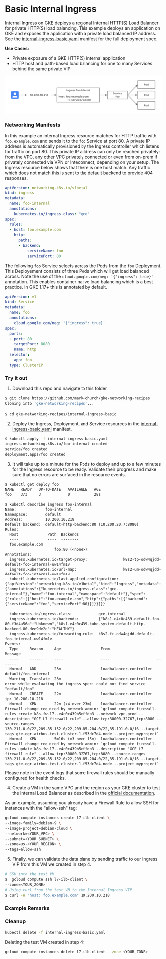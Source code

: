 # Basic Internal Ingress

Internal Ingress on GKE deploys a regional Internal HTTP(S) Load Balancer for private HTTP(S) load balancing. This example deploys an application on GKE and exposes the application with a private load balanced IP address. See the [internal-ingress-basic.yaml](internal-ingress-basic.yaml) manifest for the full deployment spec.


**Use Cases:**
- Private exposure of a GKE HTTP(S) internal application
- HTTP host and path-based load balancing for one to many Services behind the same private VIP


![basic internal ingress](../images/internal-ingress-basic.png)

### Networking Manifests

In this example an internal Ingress resource matches for HTTP traffic with `foo.example.com` and sends it to the `foo` Service at port 80. A private IP address is automatically provisioned by the Ingress controller which listens for traffic on port 80. This private IP address can only be reached privately: from the VPC, any other VPC privately connected or even from on-prem if privately connected via VPN or Inteconnect, depending on your setup. The Ingress resource below shows that there is one host match. Any traffic which does not match this is sent to the default backend to provide 404 responses. 


```yaml
apiVersion: networking.k8s.io/v1beta1
kind: Ingress
metadata:
  name: foo-internal
  annotations:
    kubernetes.io/ingress.class: "gce"
spec:
  rules:
  - host: foo.example.com
    http:
      paths:
      - backend:
          serviceName: foo
          servicePort: 80
```

The following `foo` Service selects across the Pods from the `foo` Deployment. This Deployement consists of three Pods which will get load balanced across. Note the use of the `cloud.google.com/neg: '{"ingress": true}'` annotation. This enables container native load balancing which is a best practice. In GKE 1.17+ this is annotated by default.

```yaml
apiVersion: v1
kind: Service
metadata:
  name: foo
  annotations:
    cloud.google.com/neg: '{"ingress": true}'
spec:
  ports:
  - port: 80
    targetPort: 8080
    name: http 
  selector:
    app: foo
  type: ClusterIP
```

### Try it out

1. Download this repo and navigate to this folder

```sh
$ git clone https://github.com/mark-church/gke-networking-recipes
Cloning into 'gke-networking-recipes'...

$ cd gke-networking-recipes/internal-ingress-basic
```

2. Deploy the Ingress, Deployment, and Service resources in the [internal-ingress-basic.yaml](internal-ingress-basic.yaml) manifest.

```sh
$ kubectl apply -f internal-ingress-basic.yaml
ingress.networking.k8s.io/foo-internal created
service/foo created
deployment.apps/foo created

```


3. It will take up to a minute for the Pods to deploy and up to a few minutes for the Ingress resource to be ready. Validate their progress and make sure that no errors are surfaced in the resource events.


```
$ kubectl get deploy foo
NAME   READY   UP-TO-DATE   AVAILABLE   AGE
foo    3/3     3            0           28s

$ kubectl describe ingress foo-internal
Name:             foo-internal
Namespace:        default
Address:          10.200.10.218
Default backend:  default-http-backend:80 (10.200.20.7:8080)
Rules:
  Host             Path  Backends
  ----             ----  --------
  foo.example.com  
                      foo:80 (<none>)
Annotations:
  ingress.kubernetes.io/target-proxy:                k8s2-tp-odw4qjdd-default-foo-internal-uw14fm1v
  ingress.kubernetes.io/url-map:                     k8s2-um-odw4qjdd-default-foo-internal-uw14fm1v
  kubectl.kubernetes.io/last-applied-configuration:  {"apiVersion":"networking.k8s.io/v1beta1","kind":"Ingress","metadata":{"annotations":{"kubernetes.io/ingress.class":"gce-internal"},"name":"foo-internal","namespace":"default"},"spec":{"rules":[{"host":"foo.example.com","http":{"paths":[{"backend":{"serviceName":"foo","servicePort":80}}]}}]}}

  kubernetes.io/ingress.class:            gce-internal
  ingress.kubernetes.io/backends:         {"k8s1-e4c0c439-default-foo-80-f3d4a56a":"Unknown","k8s1-e4c0c439-kube-system-default-http-backend-80-dee9de2e":"HEALTHY"}
  ingress.kubernetes.io/forwarding-rule:  k8s2-fr-odw4qjdd-default-foo-internal-uw14fm1v
Events:
  Type     Reason     Age                  From                     Message
  ----     ------     ----                 ----                     -------
  Normal   ADD        23m                  loadbalancer-controller  default/foo-internal
  Warning  Translate  23m                  loadbalancer-controller  error while evaluating the ingress spec: could not find service "default/foo"
  Normal   CREATE     22m                  loadbalancer-controller  ip: 10.200.10.218
  Normal   XPN        22m (x4 over 23m)    loadbalancer-controller  Firewall change required by network admin: `gcloud compute firewall-rules create k8s-fw-l7--e4c0c439b5effdb3 --network vpc-prod --description "GCE L7 firewall rule" --allow tcp:30000-32767,tcp:8080 --source-ranges 130.211.0.0/22,209.85.152.0/22,209.85.204.0/22,35.191.0.0/16 --target-tags gke-egr-airbus-test-cluster-1-f53dc7d4-node --project myproject`
  Normal   XPN        5m16s (x3 over 15m)  loadbalancer-controller  Firewall change required by network admin: `gcloud compute firewall-rules update k8s-fw-l7--e4c0c439b5effdb3 --description "GCE L7 firewall rule" --allow tcp:30000-32767,tcp:8080 --source-ranges 130.211.0.0/22,209.85.152.0/22,209.85.204.0/22,35.191.0.0/16 --target-tags gke-egr-airbus-test-cluster-1-f53dc7d4-node --project myproject`
```

Please note in the event logs that some firewall rules should be manually configured for health checks.

4. Create a VM in the same VPC and the region as your GKE cluster to test the Internal Load Balancer as described in the [official documentation](https://cloud.google.com/kubernetes-engine/docs/how-to/internal-load-balance-ingress#step_5_validate_successful_ingress_deployment).

As an example, assuming you already have a Firewall Rule to allow SSH for instances with the "allow-ssh" tag:

```sh
gcloud compute instances create l7-ilb-client \
--image-family=debian-9 \
--image-project=debian-cloud \
--network=<YOUR_VPC> \
--subnet=<YOUR_SUBNET> \
--zone=us-<YOUR_REGION> \
--tags=allow-ssh
```

5. Finally, we can validate the data plane by sending traffic to our Ingress VIP from this VM we created in step 4.

```sh
# SSH into the test VM
$  gcloud compute ssh l7-ilb-client \
--zone=<YOUR_ZONE>
# Using curl from the test VM to the Internal Ingress VIP
$ curl -H "host: foo.example.com" 10.200.10.218

```
### Example Remarks
 

### Cleanup

```sh
kubectl delete -f internal-ingress-basic.yaml
```

Deleting the test VM created in step 4:

```sh
gcloud compute instances delete l7-ilb-client --zone <YOUR_ZONE>
```